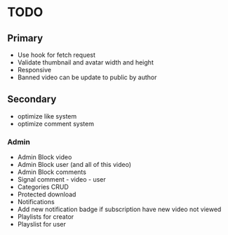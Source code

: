 # TODO

## Primary

- Use hook for fetch request
- Validate thumbnail and avatar width and height
- Responsive
- Banned video can be update to public by author

## Secondary

- optimize like system
- optimize comment system


### Admin

- Admin Block video 
- Admin Block user (and all of this video) 
- Admin Block comments
- Signal comment - video - user
- Categories CRUD
- Protected download
- Notifications
- Add new notification badge if subscription have new video not viewed
- Playlists for creator
- Playslist for user



